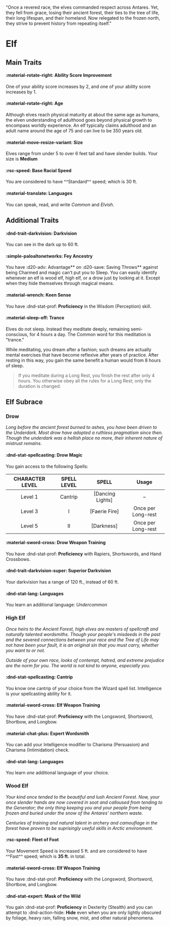 <p style="text-align: center;">

"Once a revered race, the elves commanded respect across Antares. Yet, they fell from grace, losing their ancient forest, their ties to the tree of life, their long lifespan, and their homeland. Now relegated to the frozen north, they strive to prevent history from repeating itself."

</p>

# Elf

## Main Traits

#### :material-rotate-right: Ability Score Improvement

One of your ability score increases by 2, and one of your ability score increases by 1.

#### :material-rotate-right: Age

Although elves reach physical maturity at about the same age as humans, the elven understanding of adulthood goes beyond physical growth to encompass worldly experience. An elf typically claims adulthood and an adult name around the age of 75 and can live to be 350 years old.

#### :material-move-resize-variant: Size

Elves range from under 5 to over 6 feet tall and have slender builds. Your size is **Medium**

#### :rsc-speed: Base Racial Speed

You are considered to have ^^Standard^^ speed; which is 30 ft.

#### :material-translate: Languages

You can speak, read, and write *Common* and *Elvish*.

## Additional Traits

#### :dnd-trait-darkvision: Darkvision

You can see in the dark up to 60 ft.


#### :simple-paloaltonetworks: Fey Ancestry

You have :d20-adv: Advantage** on :d20-save: Saving Throws** against being Charmed and magic can't put you to Sleep. You can easily identify whenever an elf is wood elf, high elf, or a drow just by looking at it. Except when they hide themselves through magical means.

#### :material-wrench: Keen Sense

You have :dnd-stat-prof: **Proficiency** in the Wisdom (Perception) skill.

#### :material-sleep-off: Trance

Elves do not sleep. Instead they meditate deeply, remaining semi-conscious, for 4 hours a day. The Common word for this meditation is "trance." 

While meditating, you dream after a fashion; such dreams are actually mental exercises that have become reflexive after years of practice. After resting in this way, you gain the same benefit a human would from 8 hours of sleep.

> If you meditate during a Long Rest, you finish the rest after only 4 hours. You otherwise obey all the rules for a Long Rest; only the duration is changed.

## Elf Subrace

### Drow

*Long before the ancient forest burned to ashes, you have been driven to the Underdark. Most drow have adopted a ruthless pragmatism since then. Though the underdark was a hellish place no more, their inherent nature of mistrust remains.*

#### :dnd-stat-spellcasting: Drow Magic

You gain access to the following Spells:

| CHARACTER LEVEL | SPELL LEVEL | SPELL | Usage |
|:---:|:---:|:---:|:---:|
| Level 1 | Cantrip | [Dancing Lights] | – |
| Level 3| I | [Faerie Fire] | Once per Long-rest |
| Level 5| II | [Darkness] | Once per Long-rest |

#### :material-sword-cross: Drow Weapon Training

You have :dnd-stat-prof: **Proficiency** with Rapiers, Shortswords, and Hand Crossbows.

#### :dnd-trait-darkvision-super: Superior Darkvision

Your darkvision has a range of 120 ft., instead of 60 ft.

#### :dnd-stat-lang: Languages

You learn an additional language: *Undercommon*

### High Elf

*Once heirs to the Ancient Forest, high elves are masters of spellcraft and naturally talented wordsmiths. Though your people's misdeeds in the past and the severed connections between your race and the Tree of Life may not have been your fault, it is an original sin that you must carry, whether you want to or not.*

*Outside of your own race, looks of contempt, hatred, and extreme prejudice are the norm for you. The world is not kind to anyone, especially you.*

#### :dnd-stat-spellcasting: Cantrip

You know one cantrip of your choice from the Wizard spell list. Intelligence is your spellcasting ability for it.

#### :material-sword-cross: Elf Weapon Training

You have :dnd-stat-prof: **Proficiency** with the Longsword, Shortsword, Shortbow, and Longbow.

#### :material-chat-plus: Expert Wordsmith

You can add your Intelligence modifier to Charisma (Persuasion) and Charisma (Intimidation) check.

#### :dnd-stat-lang: Languages

You learn *one* additional language of your choice.

### Wood Elf

*Your kind once tended to the beautiful and lush Ancient Forest. Now, your once slender hands are now covered in soot and calloused from tending to the Generator; the only thing keeping you and your people from being frozen and buried under the snow of the Antares' northern waste.*

*Centuries of training and natural talent in archery and camouflage in the forest have proven to be suprisingly useful skills in Arctic environment.*

#### :rsc-speed: Fleet of Foot

Your Movement Speed is increased 5 ft. and are considered to have ^^Fast^^ speed; which is **35 ft.** in total.

#### :material-sword-cross: Elf Weapon Training

You have :dnd-stat-prof: **Proficiency** with the Longsword, Shortsword, Shortbow, and Longbow.

#### :dnd-stat-expert: Mask of the Wild

You gain :dnd-stat-prof: **Proficiency** in Dexterity (Stealth) and you can attempt to :dnd-action-hide: **Hide** even when you are only lightly obscured by foliage, heavy rain, falling snow, mist, and other natural phenomena.
